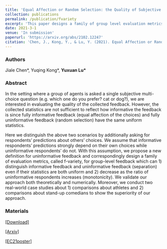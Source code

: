 ```yaml
---
title: 'Equal Affection or Random Selection: the Quality of Subjective Feedback from a Group Perspective'
collection: publications
permalink: /publication/fvariety
excerpt: 'This paper designs a family of group level evaluation metrics expressing informativeness, based on an additionally asking for predictions about others.'
date: 2021-3-1
venue: 'In submission'
paperurl: 'https://arxiv.org/abs/2102.12247'
citation: 'Chen, J., Kong, Y., & Lu, Y. (2021). Equal Affection or Random Selection: the Quality of Subjective Feedback from a Group Perspective. arXiv preprint arXiv:2102.12247.' 
---
```

### Authors

Jiale Chen\*, Yuqing Kong\*, **Yuxuan Lu\***

### Abstract

In the setting where a group of agents is asked a single subjective multi-choice question (e.g. which one do you prefer? cat or dog?), we are interested in evaluating the quality of the collected feedback. However, the collected statistics are not sufficient to reflect how informative the feedback is since fully informative feedback (equal affection of the choices) and fully uninformative feedback (random selection) have the same uniform statistics.

Here we distinguish the above two scenarios by additionally asking for respondents’ predictions about others’ choices. We assume that informative respondents’ predictions strongly depend on their own choices while uninformative respondents’ do not. With this assumption, we propose a new definition for uninformative feedback and correspondingly design a family of evaluation metrics, called f-variety, for group-level feedback which can 1) distinguish informative feedback and uninformative feedback (separation) even if their statistics are both uniform and 2) decrease as the ratio of uninformative respondents increases (monotonicity). We validate our approach both theoretically and numerically. Moreover, we conduct two real-world case studies about 1) comparisons about athletes and 2) comparisons about stand-up comedians to show the superiority of our approach.

### Materials

[[Download]](https://yxlu.me/files/fvariety.pdf)

[[Arxiv]](https://arxiv.org/abs/2102.12247.pdf)

[[EC21poster]](https://yxlu.me/files/fvariety_ec21poster.pdf)

